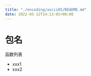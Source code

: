 ```yaml
---
title: "./encoding/ascii85/README.md"
date: 2022-05-12T14:13:01+08:00
---
```

# 包名

函数列表

- xxx1
- xxx2